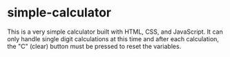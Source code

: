 # simple-calculator

This is a very simple calculator built with HTML, CSS, and JavaScript. It can only handle single digit calculations at this time and after each calculation, the "C" (clear) button must be pressed to reset the variables.
